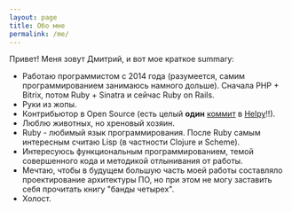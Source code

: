 ```yaml
---
layout: page
title: Обо мне
permalink: /me/
---
```


Привет! Меня зовут Дмитрий, и вот мое краткое summary:

* Работаю программистом с 2014 года (разумеется, самим
  программированием занимаюсь намного дольше).
  Сначала PHP + Bitrix, потом Ruby + Sinatra и сейчас Ruby on Rails.
* Руки из жопы.
* Контрибьютор в Open Source (есть целый **один**
  [коммит](https://github.com/helpyio/helpy/pull/152) в
  [Helpy](https://github.com/helpyio/helpy)!!).
* Люблю животных, но хреновый хозяин.
* Ruby - любимый язык программирования. После Ruby самым интересным
  считаю Lisp (в частности Clojure и Scheme).
* Интересуюсь функциональным программированием, темой совершенного
  кода и методикой отлынивания от работы.
* Мечтаю, чтобы в будущем большую часть моей работы составляло
  проектирование архитектуры ПО, но при этом не могу заставить себя
  прочитать книгу "банды четырех".
* Холост.
